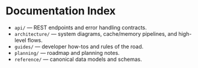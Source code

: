 # Documentation Index

- `api/` — REST endpoints and error handling contracts.
- `architecture/` — system diagrams, cache/memory pipelines, and high-level flows.
- `guides/` — developer how-tos and rules of the road.
- `planning/` — roadmap and planning notes.
- `reference/` — canonical data models and schemas.

